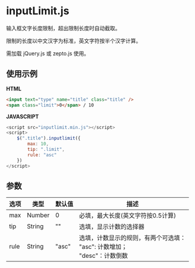 # inputLimit.js
输入框文字长度限制，超出限制长度时自动截取。

限制的长度以中文汉字为标准，英文字符按半个汉字计算。

需加载 jQuery.js 或 zepto.js 使用。

## 使用示例

**HTML**

```html
<input text="type" name="title" class="title" />
<span class="limit">0</span> / 10
```

**JAVASCRIPT**

```javascript
<script src="inputlimit.min.js"></script>
<script>
    $(".title").inputlimit({
        max: 10,
        tip: ".limit",
        rule: "asc"
    })
</script>
```

## 参数

选项 | 类型 | 默认值 | 描述
-----|------|--------|-----
max | Number | 0 | 必填，最大长度(英文字符按0.5计算)
tip | String | "" | 选填，显示计数的选择器
rule | String | "asc" | 选填，计数显示的规则，有两个可选填：<br/>"asc": 计数增加；<br/>"desc"：计数倒数